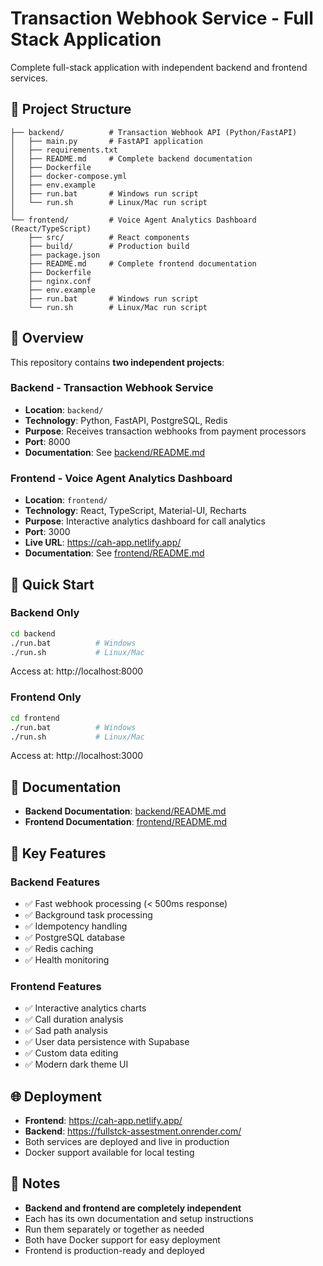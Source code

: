# Transaction Webhook Service - Full Stack Application

Complete full-stack application with independent backend and frontend services.

## 📁 Project Structure

```
├── backend/          # Transaction Webhook API (Python/FastAPI)
│   ├── main.py       # FastAPI application
│   ├── requirements.txt
│   ├── README.md     # Complete backend documentation
│   ├── Dockerfile
│   ├── docker-compose.yml
│   ├── env.example
│   ├── run.bat       # Windows run script
│   └── run.sh        # Linux/Mac run script
│
└── frontend/         # Voice Agent Analytics Dashboard (React/TypeScript)
    ├── src/          # React components
    ├── build/        # Production build
    ├── package.json
    ├── README.md     # Complete frontend documentation
    ├── Dockerfile
    ├── nginx.conf
    ├── env.example
    ├── run.bat       # Windows run script
    └── run.sh        # Linux/Mac run script
```

## 🎯 Overview

This repository contains **two independent projects**:

### Backend - Transaction Webhook Service
- **Location**: `backend/`
- **Technology**: Python, FastAPI, PostgreSQL, Redis
- **Purpose**: Receives transaction webhooks from payment processors
- **Port**: 8000
- **Documentation**: See [backend/README.md](backend/README.md)

### Frontend - Voice Agent Analytics Dashboard
- **Location**: `frontend/`
- **Technology**: React, TypeScript, Material-UI, Recharts
- **Purpose**: Interactive analytics dashboard for call analytics
- **Port**: 3000
- **Live URL**: https://cah-app.netlify.app/
- **Documentation**: See [frontend/README.md](frontend/README.md)

## 🚀 Quick Start

### Backend Only
```bash
cd backend
./run.bat          # Windows
./run.sh           # Linux/Mac
```
Access at: http://localhost:8000

### Frontend Only
```bash
cd frontend
./run.bat          # Windows
./run.sh           # Linux/Mac
```
Access at: http://localhost:3000

## 📖 Documentation

- **Backend Documentation**: [backend/README.md](backend/README.md)
- **Frontend Documentation**: [frontend/README.md](frontend/README.md)

## 🔑 Key Features

### Backend Features
- ✅ Fast webhook processing (< 500ms response)
- ✅ Background task processing
- ✅ Idempotency handling
- ✅ PostgreSQL database
- ✅ Redis caching
- ✅ Health monitoring

### Frontend Features
- ✅ Interactive analytics charts
- ✅ Call duration analysis
- ✅ Sad path analysis
- ✅ User data persistence with Supabase
- ✅ Custom data editing
- ✅ Modern dark theme UI

## 🌐 Deployment

- **Frontend**: https://cah-app.netlify.app/
- **Backend**: https://fullstck-assestment.onrender.com/
- Both services are deployed and live in production
- Docker support available for local testing

## 📝 Notes

- **Backend and frontend are completely independent**
- Each has its own documentation and setup instructions
- Run them separately or together as needed
- Both have Docker support for easy deployment
- Frontend is production-ready and deployed

